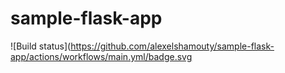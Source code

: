 # sample-flask-app

![Build status](https://github.com/alexelshamouty/sample-flask-app/actions/workflows/main.yml/badge.svg
